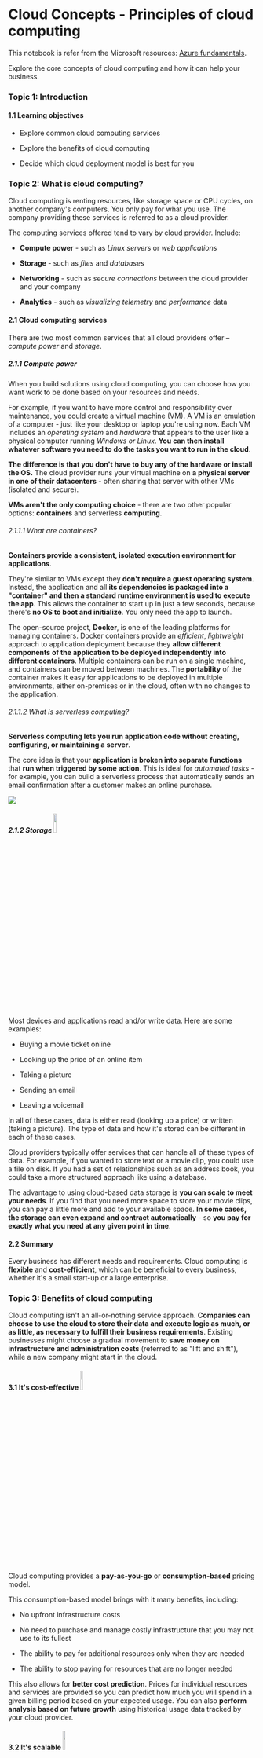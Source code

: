 Cloud Concepts - Principles of cloud computing
================

This notebook is refer from the Microsoft resources: [Azure fundamentals](https://docs.microsoft.com/en-gb/learn/paths/azure-fundamentals/).

Explore the core concepts of cloud computing and how it can help your business.

### Topic 1: Introduction

#### 1.1 Learning objectives

-   Explore common cloud computing services

-   Explore the benefits of cloud computing

-   Decide which cloud deployment model is best for you

### Topic 2: What is cloud computing?

Cloud computing is renting resources, like storage space or CPU cycles, on another company's computers. You only pay for what you use. The company providing these services is referred to as a cloud provider.

The computing services offered tend to vary by cloud provider. Include:

-   **Compute power** - such as *Linux servers* or *web applications*

-   **Storage** - such as *files* and *databases*

-   **Networking** - such as *secure connections* between the cloud provider and your company

-   **Analytics** - such as *visualizing telemetry* and *performance* data

#### 2.1 Cloud computing services

There are two most common services that all cloud providers offer – *compute power* and *storage*.

##### 2.1.1 Compute power

When you build solutions using cloud computing, you can choose how you want work to be done based on your resources and needs.

For example, if you want to have more control and responsibility over maintenance, you could create a virtual machine (VM). A VM is an emulation of a computer - just like your desktop or laptop you're using now. Each VM includes an *operating system* and *hardware* that appears to the user like a physical computer running *Windows or Linux*. **You can then install whatever software you need to do the tasks you want to run in the cloud**.

**The difference is that you don't have to buy any of the hardware or install the OS.** The cloud provider runs your virtual machine on **a physical server in one of their datacenters** - often sharing that server with other VMs (isolated and secure).

**VMs aren't the only computing choice** - there are two other popular options: **containers** and serverless **computing**.

###### 2.1.1.1 What are containers?

**Containers provide a consistent, isolated execution environment for applications**.

They're similar to VMs except they **don't require a guest operating system**. Instead, the application and all **its dependencies is packaged into a "container" and then a standard runtime environment is used to execute the app**. This allows the container to start up in just a few seconds, because there's **no OS to boot and initialize**. You only need the app to launch.

The open-source project, **Docker**, is one of the leading platforms for managing containers. Docker containers provide an *efficient*, *lightweight* approach to application deployment because they **allow different components of the application to be deployed independently into different containers**. Multiple containers can be run on a single machine, and containers can be moved between machines. The **portability** of the container makes it easy for applications to be deployed in multiple environments, either on-premises or in the cloud, often with no changes to the application.

###### 2.1.1.2 What is serverless computing?

**Serverless computing lets you run application code without creating, configuring, or maintaining a server**.

The core idea is that your **application is broken into separate functions** that **run when triggered by some action**. This is ideal for *automated tasks* - for example, you can build a serverless process that automatically sends an email confirmation after a customer makes an online purchase.

![](https://docs.microsoft.com/en-gb/learn/modules/principles-cloud-computing/media/2-vm-vs-container-vs-serverless.png)

##### 2.1.2 Storage <img src="https://docs.microsoft.com/en-gb/learn/modules/principles-cloud-computing/media/2-storage.png" heigth="10%" style="width:10.0%" />

Most devices and applications read and/or write data. Here are some examples:

-   Buying a movie ticket online

-   Looking up the price of an online item

-   Taking a picture

-   Sending an email

-   Leaving a voicemail

In all of these cases, data is either read (looking up a price) or written (taking a picture). The type of data and how it's stored can be different in each of these cases.

Cloud providers typically offer services that can handle all of these types of data. For example, if you wanted to store text or a movie clip, you could use a file on disk. If you had a set of relationships such as an address book, you could take a more structured approach like using a database.

The advantage to using cloud-based data storage is **you can scale to meet your needs**. If you find that you need more space to store your movie clips, you can pay a little more and add to your available space. **In some cases, the storage can even expand and contract automatically** - so **you pay for exactly what you need at any given point in time**.

#### 2.2 Summary

Every business has different needs and requirements. Cloud computing is **flexible** and **cost-efficient**, which can be beneficial to every business, whether it's a small start-up or a large enterprise.

### Topic 3: Benefits of cloud computing

Cloud computing isn't an all-or-nothing service approach. **Companies can choose to use the cloud to store their data and execute logic as much, or as little, as necessary to fulfill their business requirements**. Existing businesses might choose a gradual movement to **save money on infrastructure and administration costs** (referred to as "lift and shift"), while a new company might start in the cloud.

#### 3.1 It's cost-effective <img src="https://docs.microsoft.com/en-gb/learn/modules/principles-cloud-computing/media/3-cost-effective.png" heigth="10%" style="width:10.0%" />

Cloud computing provides a **pay-as-you-go** or **consumption-based** pricing model.

This consumption-based model brings with it many benefits, including:

-   No upfront infrastructure costs

-   No need to purchase and manage costly infrastructure that you may not use to its fullest

-   The ability to pay for additional resources only when they are needed

-   The ability to stop paying for resources that are no longer needed

This also allows for **better cost prediction**. Prices for individual resources and services are provided so you can predict how much you will spend in a given billing period based on your expected usage. You can also **perform analysis based on future growth** using historical usage data tracked by your cloud provider.

#### 3.2 It's scalable <img src="https://docs.microsoft.com/en-gb/learn/modules/principles-cloud-computing/media/3-scalable.png" heigth="10%" style="width:10.0%" />

You can **increase or decrease the resources and services used based on the demand or workload at any given time**. Cloud computing supports both **vertical and horizontal scaling** depending on your needs.

**Vertical scaling**, also known as "scaling up", is the process of **adding resources to increase the power of an existing server**. Some examples of vertical scaling are: *adding more CPUs*, or *adding more memory*.

**Horizontal scaling**, also known as "scaling out", is the process of **adding more servers that function together as one unit**. For example, you *have more than one server processing incoming requests*.

**Scaling can be done manually or automatically based on specific triggers** such as *CPU utilization* or *the number of requests* and resources that can be allocated or de-allocated in minutes.

#### 3.3 It's elastic <img src="https://docs.microsoft.com/en-gb/learn/modules/principles-cloud-computing/media/3-elastic.png" heigth="10%" style="width:10.0%" />

As your workload changes due to a spike or drop in demand, a cloud computing system can compensate by automatically adding or removing resources.

For example, imagine your website is featured in a news article, leading to a spike in traffic overnight. Since the cloud is elastic, it automatically allocates more computing resources to handle the increased traffic. When the traffic begins to normalize, the cloud automatically de-allocates the additional resources to minimize cost.

Another example is if you are running an application used by employees, you can have the cloud automatically add resources for the peak operating hours during which most people access the application, and remove the resources at the usual end of the day.

#### 3.4 It's current <img src="https://docs.microsoft.com/en-gb/learn/modules/principles-cloud-computing/media/3-current.png" heigth="10%" style="width:10.0%" />

When you use the cloud, you're able to focus on what matters: **building and deploying applications**. Cloud usage **eliminates the burdens of maintaining software patches, hardware setup, upgrades, and other IT management tasks**. All of this is automatically done for you to ensure you're using the latest and greatest tools to run your business.

Additionally, **the computer hardware is maintained and upgraded by the cloud provider**. For example, if a disk fails, the disk will be replaced by the cloud provider. If a new hardware update becomes available, you don't have to go through the process of replacing your hardware. The cloud provider will ensure that the hardware updates are made available to you automatically.

#### 3.5 It's reliable <img src="https://docs.microsoft.com/en-gb/learn/modules/principles-cloud-computing/media/3-reliable.png" heigth="10%" style="width:10.0%" />

When you're running a business, you want to be confident your data is always going to be there. **Cloud computing providers offer data backup, disaster recovery, and data replication services to make sure your data is always safe**. In addition, **redundancy** is often built into cloud services architecture so if one component fails, a backup component takes its place. This is referred to as fault tolerance and it ensures that your customers aren't impacted when a disaster occurs.

#### 3.6 It's global <img src="https://docs.microsoft.com/en-gb/learn/modules/principles-cloud-computing/media/3-global.png" heigth="10%" style="width:10.0%" />

Cloud providers have **fully redundant datacenters located in various regions all over the globe**. This gives you a local presence close to your customers to give them the best response time possible no matter where in the world they are.

You can replicate your services into multiple regions for redundancy and locality, or select a specific region to ensure you meet data-residency and compliance laws for your customers.

#### 3.7 It's secure <img src="https://docs.microsoft.com/en-gb/learn/modules/principles-cloud-computing/media/3-secure.png" heigth="10%" style="width:10.0%" />

Think about how you secure your datacenter. You have **physical security** – who can access the building, who can operate the server racks, and so on. You also have **digital security** – who can connect to your systems and data over the network.

Cloud providers offer a broad set of policies, technologies, controls, and expert technical skills that can provide better security than most organizations can otherwise achieve. The result is **strengthened security**, *which helps to protect data, apps, and infrastructure from potential threats*.

When it comes to physical security – threats to cloud infrastructure, cloud providers invest heavily in walls, cameras, gates, security personnel, and so on, to protect physical assets. They also have strict procedures in place to ensure employees have access only to those resources that they've been authorized to manage.

Let us talk about digital security. You want only authorized users to be able to log into virtual machines or storage systems running in the cloud. Cloud providers offer tools that help you mitigate security threats, and you must use these tools to protect the resources you use.

#### 3.8 Summary

Cloud computing makes running a business easier. It's **cost-effective, scalable, elastic, current, reliable, and secure**. This means you're able to spend more time on what matters and less time managing the underlying details.

### Topic 4: Compliance terms and requirements

When selecting a cloud provider to host your solutions, you should understand how that provider can help you comply with **regulations** and **standards**. Some questions to ask about a potential provider include:

-   How compliant is the cloud provider when it comes to handling sensitive data?

-   How compliant are the services offered by the cloud provider?

-   How can I deploy my own cloud-based solutions to scenarios that have accreditation or compliance requirements?

-   What terms are part of the privacy statement for the provider?

#### 4.1 Compliance Offerings

The following list provides details about some of the compliance offerings available.

-   **Criminal Justice Information Services (CJIS)**. Any US state or local agency that wants to access the FBI's CJIS database is required to adhere to the CJIS Security Policy. Azure is the only major cloud provider that contractually commits to conformance with the CJIS Security Policy, which commits Microsoft to adhering to the same requirements that law enforcement and public safety entities must meet.

-   **Cloud Security Alliance (CSA) STAR Certification**. Azure, Intune, and Microsoft Power BI have obtained STAR Certification, which involves a rigorous independent third-party assessment of a cloud provider's security posture. This STAR certification is based on achieving ISO/IEC 27001 certification and meeting criteria specified in the Cloud Controls Matrix (CCM). This certification demonstrates that a cloud service provider:

    -   Conforms to the applicable requirements of ISO/IEC 27001.

    -   Has addressed issues critical to cloud security as outlined in the CCM.

    -   Has been assessed against the STAR Capability Maturity Model for the management of activities in CCM control areas.

-   **General Data Protection Regulation (GDPR)**. As of May 25, 2018, a European privacy law — GDPR — is in effect. GDPR imposes new rules on companies, government agencies, non-profits, and other organizations that offer goods and services to people in the European Union (EU), or that collect and analyze data tied to EU residents. The GDPR applies no matter where you are located.

-   **EU Model Clauses**. Microsoft offers customers EU Standard Contractual Clauses that provide contractual guarantees around transfers of personal data outside of the EU. Microsoft is the first company to receive joint approval from the EU's Article 29 Working Party that the contractual privacy protections Azure delivers to its enterprise cloud customers meet current EU standards for international transfers of data. This ensures that Azure customers can use Microsoft services to move data freely through Microsoft's cloud from Europe to the rest of the world.

-   **Health Insurance Portability and Accountability Act (HIPAA)**. HIPAA is a US federal law that regulates patient Protected Health Information (PHI). Azure offers customers a HIPAA Business Associate Agreement (BAA), stipulating adherence to certain security and privacy provisions in HIPAA and the **Health Information Technology for Economic and Clinical Health (HITECH)** Act. To assist customers in their individual compliance efforts, Microsoft offers a BAA to Azure customers as a contract addendum.

-   **International Organization for Standardization (ISO) and the International Electrotechnical Commission (IEC) 27018**. Microsoft is the first cloud provider to have adopted the ISO/IEC 27018 code of practice, covering the processing of personal information by cloud service providers.

-   **Multi-Tier Cloud Security (MTCS) Singapore**. After rigorous assessments conducted by the MTCS Certification Body, Microsoft cloud services received MTCS 584:2013 certification across all three service classifications:

    -   Infrastructure as a Service (IaaS)

    -   Platform as a Service (PaaS)

    -   Software as a Service (SaaS)

    Microsoft was the first global cloud solution provider (CSP) to receive this certification across all three classifications.

-   **Service Organization Controls (SOC) 1, 2, and 3**. Microsoft-covered cloud services are audited at least annually against the SOC report framework by independent third-party auditors. The Microsoft cloud services audit covers controls for data security, availability, processing integrity, and confidentiality as applicable to in-scope trust principles for each service.

-   **National Institute of Standards and Technology (NIST) Cybersecurity Framework (CSF)**. NIST CSF is a voluntary Framework that consists of standards, guidelines, and best practices to manage cybersecurity-related risks. Microsoft cloud services have undergone independent, third-party Federal Risk and Authorization Management Program (FedRAMP) Moderate and High Baseline audits, and are certified according to the FedRAMP standards. Additionally, through a validated assessment performed by the Health Information Trust Alliance (HITRUST), a leading security and privacy standards development and accreditation organization, Office 365 is certified to the objectives specified in the NIST CSF.

-   **UK Government G-Cloud**. The UK Government G-Cloud is a cloud computing certification for services used by government entities in the United Kingdom. Azure has received official accreditation from the UK Government Pan Government Accreditor.

### Topic 5: Economies of scale <img src="https://docs.microsoft.com/en-gb/learn/modules/principles-cloud-computing/media/3b-economiesofscale.png" heigth="10%" style="width:10.0%" />

Economies of scale is the ability to **do things more efficiently or at a lower-cost per unit when operating at a larger scale**. This cost advantage is an important benefit in cloud computing.

Cloud providers such as Microsoft, Google, and Amazon are large businesses leveraging the benefits of economies of scale. These providers can then pass the savings on to their customers.

These savings are apparent to end users in a number of ways, one of which is the ability to **acquire hardware at a lower cost**. Cloud providers can also make deals with local governments and utilities to get tax savings, lowering the price of power, cooling, and high-speed network connectivity between sites. Cloud providers are then able to pass on these benefits to end users in the form of lower prices than what you could achieve on your own.

### Topic 6: Capital expenditure (CapEx) versus operational expenditure (OpEx)

In the past, companies needed to acquire physical premises and infrastructure to start their business. There was a substantial up-front cost in hardware and infrastructure to start or grow a business. **Cloud computing provides services to customers without significant upfront costs or equipment setup time**.

These two approaches to investment are referred to as:

-   **Capital Expenditure (CapEx)**: CapEx is the spending of money on physical infrastructure up front, and then deducting that expense from your tax bill over time. CapEx is an **upfront cost**, which has a value that reduces over time.

-   **Operational Expenditure (OpEx)**: OpEx is spending money on services or products now and being billed for them now. You can deduct this expense from your tax bill in the same year. There's no upfront cost. You pay for a service or product as you use it.

#### 6.1 CapEx computing costs

A typical on-premises datacenter includes costs such as:

##### 6.1.1 Server costs

This area includes all hardware components and the cost of supporting them. When purchasing servers, make sure to design **fault tolerance and redundancy**, such as server clustering, redundant power supplies, and uninterruptible power supplies. When a server needs to be replaced or added to a datacenter, you need to pay for the computer. This can affect your immediate cash flow because you must pay for the server up front.

##### 6.1.2 Storage costs

This area includes all storage hardware components and the cost of supporting it. Based on the application and level of fault tolerance, centralized storage can be expensive. For larger organizations, **you can create tiers of storage** where more expensive fault‐tolerant storage is used for critical applications and lower expense storage is used for lower priority data.

##### 6.1.3 Network costs

Networking costs include all on-premises hardware components, including cabling, switches, access points, and routers. This also includes wide area network (WAN) and Internet connections.

##### 6.1.4 Backup and archive costs

This is the cost to back up, copy, or archive data. Options might include setting up a backup to or from the cloud. There's an upfront cost for the hardware and additional costs for backup maintenance and consumables like tapes.

##### 6.1.5 Organization continuity and disaster recovery costs

Along with server fault tolerance and redundancy, you need to plan for how to recover from a disaster and continue operating. Your plan should consist of creating a disaster recovery site. It could also include backup generators. Most of these are upfront costs, especially if you build a disaster recovery site, but there's an additional ongoing cost for the infrastructure and its maintenance.

##### 6.1.6 Datacenter infrastructure costs

These are costs for construction and building equipment, as well as future renovation and remodeling costs that may arise as demands grow. Additionally, this infrastructure incurs operational expenses for electricity, floor space, cooling, and building maintenance.

##### 6.1.7 Technical personnel

While not a capital expenditure, the personnel required to work on your infrastructure are specific to on-premises datacenters. You will need the technical expertise and workforce to install, deploy, and manage the systems in the datacenter and at the disaster recovery site.

#### 6.2 OpEx cloud computing costs

With cloud computing, many of the costs associated with an on-premises datacenter are shifted to the service provider. Instead of thinking about physical hardware and datacenter costs, cloud computing has a different set of costs. For accounting purposes, all these costs are operational expenses:

##### 6.2.1 Leasing software and customized features

Using a **pay-per-use model** requires actively managing your subscriptions to ensure users do not misuse the services, and that provisioned accounts are being utilized and not wasted. As soon as the provider provisions resources, billing starts. **It is your responsibility to de-provision the resources when they aren't in use so that you can minimize costs**.

##### 6.2.2 Scaling charges based on usage/demand instead of fixed hardware or capacity.

Cloud computing can bill in various ways, such as the number of users or CPU usage time. However, billing categories can also include allocated RAM, I/O operations per second (IOPS), and storage space. Plan for backup traffic and disaster recovery traffic to determine the bandwidth needed.

##### 6.2.3 Billing at the user or organization level.

The **subscription (pay-per-use) model** is a computing billing method that is designed **for both organizations and users**. The organization or user is billed for the services used, typically on a recurring basis. You can scale, customize, and provision computing resources, including **software, storage, and development platforms**. For example, when using a dedicated cloud service, you could pay based on server hardware and usage.

#### 6.3 Benefits of CapEx

With capital expenditures, you plan your expenses at the start of a project or budget period. Your costs are fixed, meaning **you know exactly how much is being spent**. This is **appealing when you need to predict the expenses before a project starts due to a limited budget**.

#### 6.4 Benefits of OpEx

Demand and growth can be unpredictable and can outpace expectation, which is a challenge for the CapEx model as shown in the following graph.

![](https://docs.microsoft.com/en-gb/learn/modules/principles-cloud-computing/media/3c-capexvsopex.png)

With the OpEx model, companies wanting to try a new product or service don't need to invest in equipment. Instead, they pay as much or as little for the infrastructure as required.

OpEx is particularly appealing if the demand fluctuates or is unknown. Cloud services are often said to be agile. **Cloud agility** is the ability to rapidly change an IT infrastructure to adapt to the evolving needs of the business. For example, if your service peaks one month, you can scale to demand and pay a larger bill for the month. If the following month the demand drops, you can reduce the used resources and be charged less. **This agility lets you manage your costs dynamically, optimizing spending as requirements change**.

### Topic 7: Cloud deployment models

There are three different cloud deployment models. **A cloud deployment model defines where your data is stored and how your customers interact with it** – how do they get to it, and where do the applications run? It also depends on how much of your own infrastructure you want or need to manage.

#### 7.1 Explore the three deployment methods of cloud computing

Public versus Private versus Hybrid

##### 7.1.1 Public cloud <img src="https://docs.microsoft.com/en-gb/learn/modules/principles-cloud-computing/media/4-public-cloud.png" heigth="10%" style="width:10.0%" />

This is the most common deployment model. In this case, you have **no local hardware** to manage or keep up-to-date – **everything runs on your cloud provider's hardware**. In some cases, you can save additional costs by sharing computing resources with other cloud users.

**Businesses can use multiple public cloud providers of varying scale**. Microsoft Azure is an example of a public cloud provider.

**Advantages**

-   High scalability/agility – you don't have to buy a new server in order to scale

-   Pay-as-you-go pricing – you pay only for what you use, no CapEx costs

-   You're not responsible for maintenance or updates of the hardware

-   Minimal technical knowledge to set up and use - you can leverage the skills and expertise of the cloud

-   provider to ensure workloads are secure, safe, and highly available

A common use case scenario is **deploying a web application or a blog site** on hardware and resources that are owned by a cloud provider. Using a public cloud in this scenario allows cloud users to get their website or blog up quickly, and then focus on maintaining the site without having to worry about purchasing, managing or maintaining the hardware on which it runs.

**Disadvantages**

Not all scenarios fit the public cloud. Here are some disadvantages to think about:

-   There may be specific security requirements that cannot be met by using public cloud

-   There may be government policies, industry standards, or legal requirements which public clouds cannot meet

-   You don't own the hardware or services and cannot manage them as you may want to

-   Unique business requirements, such as having to maintain a legacy application might be hard to meet

##### 7.1.2 Private cloud <img src="https://docs.microsoft.com/en-gb/learn/modules/principles-cloud-computing/media/4-private-cloud.png" heigth="10%" style="width:10.0%" />

In a private cloud, you create a cloud environment in your own datacenter and provide self-service access to compute resources to users in your organization. This offers a simulation of a public cloud to your users, but you remain completely responsible for the purchase and maintenance of the hardware and software services you provide.

**Advantages**

This approach has several advantages:

-   You can ensure the configuration can support any scenario or legacy application

-   You have control (and responsibility) over security

-   Private clouds can meet strict security, compliance, or legal requirements

**Disadvantages**

Some reasons teams move away from the private cloud are:

-   You have some initial CapEx costs and must purchase the hardware for startup and maintenance

-   Owning the equipment limits the agility - to scale you must buy, install, and setup new hardware

-   Private clouds require IT skills and expertise that's hard to come by

A use case scenario for a private cloud would be when an organization has data that cannot be put in the public cloud, perhaps for legal reasons. An example scenario may be where government policy requires specific data to be kept in-country or privately.

A private cloud can provide cloud functionality to external customers as well, or to specific internal departments such as Accounting or Human Resources.

##### 7.1.3 Hybrid cloud <img src="https://docs.microsoft.com/en-gb/learn/modules/principles-cloud-computing/media/4-hybrid-cloud.png" heigth="10%" style="width:10.0%" />

**A hybrid cloud combines public and private clouds**, allowing you to run your applications in the most appropriate location. For example, you could host a website in the public cloud and link it to a highly secure database hosted in your private cloud (or on-premises datacenter).

This is helpful when you have some things that cannot be put in the cloud, maybe for legal reasons. For example, you may have some specific pieces of data that cannot be exposed publicly (such as medical data) which needs to be held in your private datacenter. Another example is one or more applications that run on old hardware that can't be updated. In this case, you can keep the old system running locally, and connect it to the public cloud for authorization or storage.

**Advantages**

Some advantages of a hybrid cloud are:

-   You can keep any systems running and accessible that use out-of-date hardware or an out-of-date operating system

-   You have flexibility with what you run locally versus in the cloud

-   You can take advantage of economies of scale from public cloud providers for services and resources where it's cheaper, and then supplement with your own equipment when it's not

-   You can use your own equipment to meet security, compliance, or legacy scenarios where you need to completely control the environment

**Disadvantages**

Some concerns you'll need to watch out for are:

-   It can be more expensive than selecting one deployment model since it involves some CapEx cost up front

-   It can be more complicated to set up and manage

#### 7.2 Summary

Cloud computing is **flexible** and gives you the ability to choose how you want to deploy it. The cloud deployment model you choose depends on your budget, and on your security, scalability, and maintenance needs.

### Topic 8: Types of cloud services

When talking about cloud computing, there are three major categories. It's important to understand them because they are used in conversation, documentation, and training.

#### 8.1 Explore the three categories of cloud computing

IaaS versus SaaS versus PaaS

##### 8.1.1 Infrastructure as a service (IaaS) <img src="https://docs.microsoft.com/en-gb/learn/modules/principles-cloud-computing/media/5-iaas.png" heigth="10%" style="width:10.0%" />

**Infrastructure as a Service** is the **most flexible category of cloud services**. It aims to give you the **most control over the provided hardware that runs your application** (IT infrastructure servers and virtual machines (VMs), storage, and operating systems). Instead of buying hardware, with IaaS, you **rent** it. It's an instant computing infrastructure, provisioned and managed over the internet.

**Note**

When using IaaS, ensuring that a service is up and running is a shared responsibility: the **cloud provider** is **responsible for ensuring** the cloud infrastructure is **functioning correctly**; the cloud customer is responsible for ensuring the service they are using is **configured correctly**, is up to date, and is available to their customers. This is referred to as the **shared responsibility model**.

IaaS is commonly used in the following scenarios:

-   **Migrating workloads**. Typically, IaaS facilities are managed in a similar way as on-premises infrastructure and provide an easy migration path for moving existing applications to the cloud.

-   **Test and development**. Teams can quickly set up and dismantle test and development environments, bringing new applications to market faster. IaaS makes scaling development and testing environments, fast and economical.

-   **Storage, backup, and recovery**. Organizations avoid the capital outlay and complexity of storage management, which typically requires skilled staff to manage data and meet legal and compliance requirements. IaaS is useful for **managing unpredictable demand and steadily growing storage needs**. IaaS can also simplify the planning and management of backup and recovery systems.

##### 8.1.2 Platform as a service (PaaS) <img src="https://docs.microsoft.com/en-gb/learn/modules/principles-cloud-computing/media/5-paas.png" heigth="10%" style="width:10.0%" />

PaaS provides an environment for building, testing, and deploying software applications. The goal of PaaS is to help you create an application quickly without managing the underlying infrastructure. For example, **when deploying a web application using PaaS, you don't have to install an operating system, web server, or even system updates**.

PaaS is a complete development and deployment environment in the cloud, with resources that enable organizations to deliver everything from simple cloud-based apps to sophisticated cloud-enabled enterprise applications. Resources are purchased from a cloud service provider on a pay-as-you-go basis and accessed over a secure Internet connection.

PaaS is commonly used in the following scenarios:

-   **Development framework**. PaaS provides a framework that developers can build upon to develop or customize cloud-based applications. Just like Microsoft Excel macro, PaaS lets developers create applications using built-in software components. Cloud features such as scalability, high-availability, and multi-tenant capability are included, reducing the amount of coding that developers must do.

-   **Analytics or business intelligence**. Tools provided as a service with PaaS allow organizations to analyze and mine their data. They can find insights and patterns, and predict outcomes to improve business decisions such as forecasting, product design, and investment returns.

##### 8.1.3 Software as a service (SaaS)

SaaS is software that is centrally hosted and managed for the end customer. It is usually based on an architecture where one version of the application is used for all customers, and licensed through a monthly or annual subscription. Office 365, Skype, and Dynamics CRM Online are perfect examples of SaaS software.

![](../image/F1_cost_and_ownership.png)

#### 8.2 Management responsibilities

One thing to understand is that **these categories are layers on top of each other**. For example, PaaS adds a layer on top of IaaS by providing a level of abstraction. The abstraction has the benefit of hiding the details that you may not care about, so that you can get to coding quicker. However, one aspect of the abstraction is that **you have less control over the underlying hardware**. The following illustration shows a list of resources that you manage and that your service provider manages in each cloud service category.

![](https://docs.microsoft.com/en-gb/learn/modules/principles-cloud-computing/media/5-layer-diagram.png)

-   IaaS **requires the most user management** of all the cloud services. The user is responsible for managing the *operating systems, data, and applications*.

-   PaaS requires less user management. The cloud provider manages the operating systems, and the user is responsible for the *applications and data* they run and store.

-   SaaS **requires the least amount of management**. The cloud provider is responsible for managing everything, and the **end user just uses the software**.

#### 8.3 Combine cloud services to fit your needs

IaaS, PaaS, and SaaS each contain different levels of managed services. You may easily use a combination of these types of infrastructure. You could use **Office 365** on your company's computers **(SaaS)**, and in Azure, you could host your **VMs (IaaS)** and use **Azure SQL Database (PaaS)** to store your data. With the cloud's flexibility, you can use any combination that provides you with the maximum result.

### Topic 9: Knowledge Check

![](../image/F1_knowledge_check.png)

### Topic 10: Summary

In this module, you've learned about cloud computing, what it is and what its key characteristics are. Here are some of the things you covered.

-   Different types of **cloud models** that are available and the considerations of using those different models.

-   Some of the key terms and concepts such as high **availability**, **agility**, **elasticity**, **fault tolerance**, and **CapEx vs. OpEx**.

-   The different **cloud services** available, the benefits of using the different types, and the **management responsibilities** under each service type.

-   Cloud models such as **public**, **private** and **hybrid**, and what the key characteristics of each model are.

-   The different types of cloud service available: **IaaS**, **PaaS**, and **SaaS**; what the key characteristics of each service are and when you would choose one over the other.

**Microsoft Azure**

Azure is Microsoft's **cloud computing platform**. Azure provides over 100 services that enable you to do everything from running your existing applications on virtual machines to exploring new software paradigms such as intelligent bots and mixed reality.

Here are just a few kinds of services you'll find on Azure:

-   **Compute services** such as *VMs* and *containers* that can run your applications

-   **Database services** that provide both *relational* and *NoSQL* choices

-   **Identity services** that help you authenticate and protect your users

-   **Networking services** that connect your datacenter to the cloud, provide high availability or host your DNS domain

-   **Storage solutions** that can accommodate massive amounts of both *structured* and *unstructured* data

-   **AI and machine-learning services** can analyze *data*, *text*, *images*, *comprehend speech*, and make *predictions* using data — changing the world of agriculture, healthcare, and much more.
